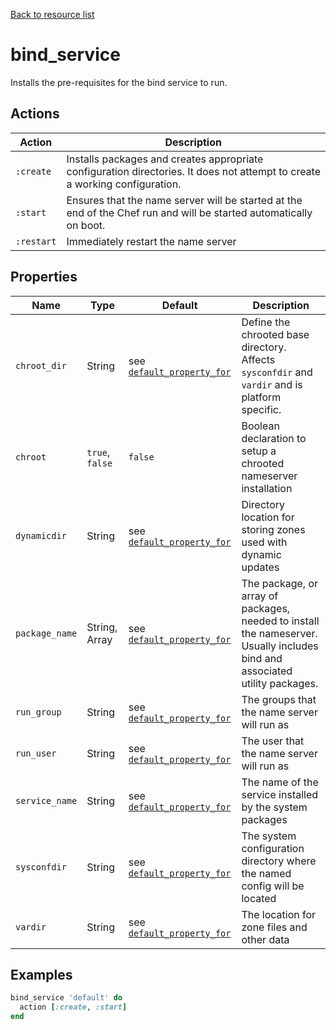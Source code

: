 [Back to resource list](../README.md#resources)

# bind_service

Installs the pre-requisites for the bind service to run.

## Actions

| Action     | Description                                                                                                                 |
| ---------- | --------------------------------------------------------------------------------------------------------------------------- |
| `:create`  | Installs packages and creates appropriate configuration directories. It does not attempt to create a working configuration. |
| `:start`   | Ensures that the name server will be started at the end of the Chef run and will be started automatically on boot.          |
| `:restart` | Immediately restart the name server                                                                                         |

## Properties

| Name           | Type            | Default                                               | Description                                                                                                                 |
| -------------- | --------------- | ----------------------------------------------------- | --------------------------------------------------------------------------------------------------------------------------- |
| `chroot_dir`   | String          | see [`default_property_for`](../libraries/helpers.rb) | Define the chrooted base directory. Affects `sysconfdir` and `vardir` and is platform specific.                             |
| `chroot`       | `true`, `false` | `false`                                               | Boolean declaration to setup a chrooted nameserver installation                                                             |
| `dynamicdir`   | String          | see [`default_property_for`](../libraries/helpers.rb) | Directory location for storing zones used with dynamic updates                                                              |
| `package_name` | String, Array   | see [`default_property_for`](../libraries/helpers.rb) | The package, or array of packages, needed to install the nameserver. Usually includes bind and associated utility packages. |
| `run_group`    | String          | see [`default_property_for`](../libraries/helpers.rb) | The groups that the name server will run as                                                                                 |
| `run_user`     | String          | see [`default_property_for`](../libraries/helpers.rb) | The user that the name server will run as                                                                                   |
| `service_name` | String          | see [`default_property_for`](../libraries/helpers.rb) | The name of the service installed by the system packages                                                                    |
| `sysconfdir`   | String          | see [`default_property_for`](../libraries/helpers.rb) | The system configuration directory where the named config will be located                                                   |
| `vardir`       | String          | see [`default_property_for`](../libraries/helpers.rb) | The location for zone files and other data                                                                                  |

## Examples

```ruby
bind_service 'default' do
  action [:create, :start]
end
```
